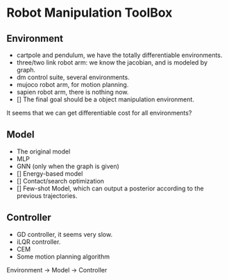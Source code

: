 # Robot Manipulation ToolBox

## Environment
- cartpole and pendulum, we have the totally differentiable environments.
- three/two link robot arm: we know the jacobian, and is modeled by graph. 
- dm control suite, several environments.
- mujoco robot arm, for motion planning.
- sapien robot arm, there is nothing now.
- [] The final goal should be a object manipulation environment.

It seems that we can get differentiable cost for all environments?

## Model
- The original model
- MLP
- GNN (only when the graph is given)
- [] Energy-based model
- [] Contact/search optimization
- [] Few-shot Model, which can output a posterior according to the previous trajectories.


## Controller
- GD controller, it seems very slow.
- iLQR controller.
- CEM
- Some motion planning algorithm


Environment -> Model -> Controller


